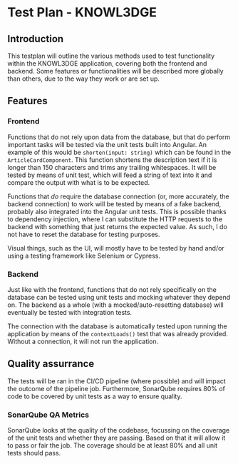 # Test Plan - KNOWL3DGE


## Introduction

This testplan will outline the various methods used to test functionality within the KNOWL3DGE application, covering both the frontend and backend.
Some features or functionalities will be described more globally than others, due to the way they work or are set up.

## Features

### Frontend

Functions that do not rely upon data from the database, but that do perform important tasks will be tested via the unit tests built into Angular. An example of this would be `shorten(input: string)` which can be found in the `ArticleCardComponent`. This function shortens the description text if it is longer than 150 characters and trims any trailing whitespaces. It will be tested by means of unit test, which will feed a string of text into it and compare the output with what is to be expected.

Functions that *do* require the database connection (or, more accurately, the backend connection) to work will be tested by means of a fake backend, probably also integrated into the Angular unit tests. This is possible thanks to dependency injection, where I can substitute the HTTP requests to the backend with something that just returns the expected value. As such, I do not have to reset the database for testing purposes.

Visual things, such as the UI, will mostly have to be tested by hand and/or using a testing framework like Selenium or Cypress.

### Backend

Just like with the frontend, functions that do not rely specifically on the database can be tested using unit tests and mocking whatever they depend on.
The backend as a whole (with a mocked/auto-resetting database) will eventually be tested with integration tests.

The connection with the database is automatically tested upon running the application by means of the `contextLoads()` test that was already provided. Without a connection, it will not run the application.

## Quality assurrance

The tests will be ran in the CI/CD pipeline (where possible) and will impact the outcome of the pipeline job. Furthermore, SonarQube requires 80% of code to be covered by unit tests as a way to ensure quality.

### SonarQube QA Metrics

SonarQube looks at the quality of the codebase, focussing on the coverage of the unit tests and whether they are passing. Based on that it will allow it to pass or fair the job. The coverage should be at least 80% and all unit tests should pass.